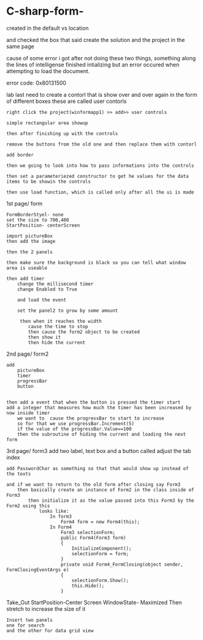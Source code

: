# C-sharp-form-


created in the default vs location 

and checked the box that said create the solution and the project in the same page 

cause of some error i got after not doing these two things, something along the lines of intelligense finished intializing but an error occured when attempting to load the document.

error code: 0x80131500






lab last
	need to create a contorl that is show over and over again in the form of different boxes
	these are called user contorls
	
	right click the project(winformapp1) >> add>> user controls
	
	simple rectangular area showup
	
	then after finishing up with the controls
	
	remove the buttons from the old one and then replace them with contorl
	
	add border
	
	then we going to look into how to pass informations into the controls
	
	then set a parameteriezed constructor to get he values for the data items to be showin the controls
	
	then use load function, which is called only after all the ui is made 
	
	
	
	
1st page/ form
	
	FormBorderStyel- none
	set the size to 700,400
	StartPosition- centerScreen
	
	import pictureBox
	then add the image
	
	then the 2 panels
	
	then make sure the background is black so you can tell what window area is useable
	
	then add timer 
		change the millisecond timer
		change Enabled to True
		
		and load the event
		
		set the panel2 to grow by some amount
		
		 then when it reaches the width
			cause the time to stop
			then cause the form2 object to be created 
			then show it 
			then hide the current
		
2nd page/ form2

	add 
		pictureBox
		timer
		progressBar
		button
	
	
	then add a event that when the button is pressed the timer start
	add a integer that measures how much the timer has been increased by
	now inside timer 
		we want to  cause the progressBar to start to increase
		so for that we use progressBar.Increment(5)
		if the value of the progressBar.Value==100
		then the subroutine of hiding the current and loading the next form
		
3rd page/ form3
	add two label, text box and a button called
	adjust the tab index
	
	add PasswordChar as something so that that would show up instead of the texts
	
	and if we want to return to the old form after closing say Form3
		then basically create an instance of Form2 in the class inside of Form3
			then initialize it as the value passed into this Form3 by the Form2 using this
				looks like:
					In form3
						Form4 form = new Form4(this);
					In Form4
						Form3 selectionForm;
						public Form4(Form3 form)
						{
							InitializeComponent();
							selectionForm = form;
						}
						private void Form4_FormClosing(object sender, FormClosingEventArgs e)
						{
							selectionForm.Show();
							this.Hide();
						}
						

Take_Out
	StartPosition-Center Screen
	WindowState- Maximized
	Then stretch to increase the size of it
	
	Insert two panels
	one for search 
	and the other for data grid view
	
						
